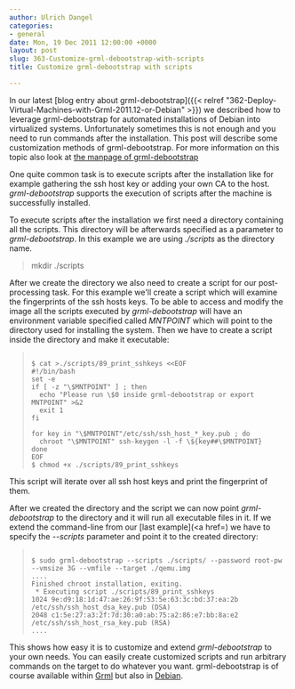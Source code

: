 ```yaml
---
author: Ulrich Dangel
categories:
- general
date: Mon, 19 Dec 2011 12:00:00 +0000
layout: post
slug: 363-Customize-grml-debootstrap-with-scripts
title: Customize grml-debootstrap with scripts

---
```

In our latest [blog entry about grml\-debootstrap]({{< relref "362-Deploy-Virtual-Machines-with-Grml-2011.12-or-Debian" >}}) we described how to leverage grml\-debootstrap for automated installations of Debian into virtualized systems. Unfortunately sometimes this is not enough and you need to run commands after the installation. This post will describe some customization methods of grml\-debootstrap. For more information on this topic also look at [the manpage of grml\-debootstrap](https://grml.org/grml-debootstrap/)

One quite common task is to execute scripts after the installation like for example gathering the ssh host key or adding your own CA to the host. *grml\-debootstrap* supports the execution of scripts after the machine is successfully installed.

To execute scripts after the installation we first need a directory containing all the scripts. This directory will be afterwards specified as a parameter to *grml\-debootstrap*. In this example we are using *./scripts* as the directory name.
> mkdir ./scripts


After we create the directory we also need to create a script for our post\-processing task. For this example we'll create a script which will examine the fingerprints of the ssh hosts keys. To be able to access and modify the image all the scripts executed by *grml\-debootstrap* will have an environment variable specified called *MNTPOINT* which will point to the directory used for installing the system. Then we have to create a script inside the directory and make it executable:
> ```
> 
> $ cat >./scripts/89_print_sshkeys <<EOF
> #!/bin/bash
> set -e
> if [ -z "\$MNTPOINT" ] ; then
>   echo "Please run \$0 inside grml-debootstrap or export MNTPOINT" >&2
>   exit 1
> fi
> 
> for key in "\$MNTPOINT"/etc/ssh/ssh_host_*_key.pub ; do
>   chroot "\$MNTPOINT" ssh-keygen -l -f \${key##\$MNTPOINT}
> done
> EOF
> $ chmod +x ./scripts/89_print_sshkeys
> 
> ```

This script will iterate over all ssh host keys and print the fingerprint of them.

After we created the directory and the script we can now point *grml\-debootstrap* to the directory and it will run all executable files in it. If we extend the command\-line from our [last example](<a href=) we have to specify the *\-\-scripts* parameter and point it to the created directory:
> ```
> 
> $ sudo grml-debootstrap --scripts ./scripts/ --password root-pw --vmsize 3G --vmfile --target ./qemu.img
> ....
> Finished chroot installation, exiting.
>  * Executing script ./scripts/89_print_sshkeys
> 1024 9e:d9:18:1d:47:ae:26:9f:53:5e:63:3c:bd:37:ea:2b /etc/ssh/ssh_host_dsa_key.pub (DSA)
> 2048 c1:5e:27:a3:2f:7d:30:a0:ab:75:a2:86:e7:bb:8a:e2 /etc/ssh/ssh_host_rsa_key.pub (RSA)
> ....
> 
> ```


This shows how easy it is to customize and extend *grml\-debootstrap* to your own needs. You can easily create customized scripts and run arbitrary commands on the target to do whatever you want. grml\-debootstrap is of course available within [Grml](https://grml.org/) but also in [Debian](http://debian.org/).
